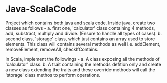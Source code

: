 # Java-ScalaCode

Project which contains both java and scala code. Inside java, create two classes as follows -
    a. first one, 'calculator' class containing 4 methods, add, substract, multiply and divide. (Ensure to handle all types of cases).
    b. second class, 'storage' class, which just contains an array used to store elements. This class will contains several methods as well i.e. addElement, removeElement, removeAll, checkIfContains.

In Scala, implement the followings -
    a. A class exposing all the methods of 'calculator' class.
    b. A trait containing the methods defition only and create a new class extending the traits and these override methods will call the 'storage' class methos to perform operations.
